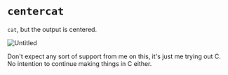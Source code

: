 # `centercat`
`cat`, but the output is centered.

![Untitled](https://github.com/user-attachments/assets/a5b82aca-57df-4440-999e-9d3e87e3aab8)

Don't expect any sort of support from me on this, it's just me trying out C.
No intention to continue making things in C either.
